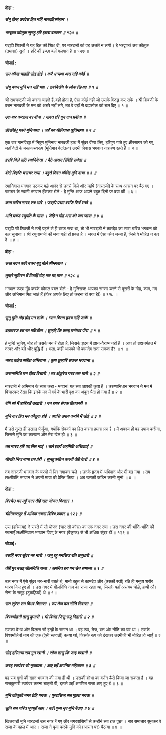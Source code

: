 #### दोहा :

##### संभु दीन्ह उपदेस हित नहिं नारदहि सोहान ।
##### भरद्वाज कौतुक सुनहु हरि इच्छा बलवान ॥ १२७ ॥

यद्यपि शिवजी ने यह हित की शिक्षा दी, पर नारदजी को वह अच्छी न लगी । हे भरद्वाज! अब कौतुक (तमाशा) सुनो । हरि की इच्छा बड़ी बलवान है ॥ १२७ ॥

#### चौपाई :

##### राम कीन्ह चाहहिं सोइ होई । करै अन्यथा अस नहिं कोई ॥
##### संभु बचन मुनि मन नहिं भाए । तब बिरंचि के लोक सिधाए ॥ १ ॥

श्री रामचन्द्रजी जो करना चाहते हैं, वही होता है, ऐसा कोई नहीं जो उसके विरुद्ध कर सके । श्री शिवजी के वचन नारदजी के मन को अच्छे नहीं लगे, तब वे वहाँ से ब्रह्मलोक को चल दिए ॥ १ ॥

##### एक बार करतल बर बीना । गावत हरि गुन गान प्रबीना ॥
##### छीरसिंधु गवने मुनिनाथा । जहँ बस श्रीनिवास श्रुतिमाथा ॥ २ ॥

एक बार गानविद्या में निपुण मुनिनाथ नारदजी हाथ में सुंदर वीणा लिए, हरिगुण गाते हुए क्षीरसागर को गए, जहाँ वेदों के मस्तकस्वरूप (मूर्तिमान वेदांतत्व) लक्ष्मी निवास भगवान नारायण रहते हैं ॥ २ ॥

##### हरषि मिले उठि रमानिकेता । बैठे आसन रिषिहि समेता ॥
##### बोले बिहसि चराचर राया । बहुते दिनन कीन्हि मुनि दाया ॥ ३ ॥

रमानिवास भगवान उठकर बड़े आनंद से उनसे मिले और ऋषि (नारदजी) के साथ आसन पर बैठ गए । चराचर के स्वामी भगवान हँसकर बोले - हे मुनि! आज आपने बहुत दिनों पर दया की ॥ ३ ॥

##### काम चरित नारद सब भाषे । जद्यपि प्रथम बरजि सिवँ राखे ॥
##### अति प्रचंड रघुपति कै माया । जेहि न मोह अस को जग जाया ॥ ४ ॥

यद्यपि श्री शिवजी ने उन्हें पहले से ही बरज रखा था, तो भी नारदजी ने कामदेव का सारा चरित्र भगवान को कह सुनाया । श्री रघुनाथजी की माया बड़ी ही प्रबल है । जगत में ऐसा कौन जन्मा है, जिसे वे मोहित न कर दें ॥ ४ ॥

#### दोहा :

##### रूख बदन करि बचन मृदु बोले श्रीभगवान ।
##### तुम्हरे सुमिरन तें मिटहिं मोह मार मद मान ॥ १२८ ॥

भगवान रूखा मुँह करके कोमल वचन बोले - हे मुनिराज! आपका स्मरण करने से दूसरों के मोह, काम, मद और अभिमान मिट जाते हैं (फिर आपके लिए तो कहना ही क्या है!) ॥ १२८ ॥

#### चौपाई :

##### सुनु मुनि मोह होइ मन ताकें । ग्यान बिराग हृदय नहिं जाकें ॥
##### ब्रह्मचरज ब्रत रत मतिधीरा । तुम्हहि कि करइ मनोभव पीरा ॥ १ ॥

हे मुनि! सुनिए, मोह तो उसके मन में होता है, जिसके हृदय में ज्ञान-वैराग्य नहीं है । आप तो ब्रह्मचर्यव्रत में तत्पर और बड़े धीर बुद्धि हैं । भला, कहीं आपको भी कामदेव सता सकता है? ॥ १ ॥

##### नारद कहेउ सहित अभिमाना । कृपा तुम्हारि सकल भगवाना ॥
##### करुनानिधि मन दीख बिचारी । उर अंकुरेउ गरब तरु भारी ॥ २ ॥

नारदजी ने अभिमान के साथ कहा - भगवन! यह सब आपकी कृपा है । करुणानिधान भगवान ने मन में विचारकर देखा कि इनके मन में गर्व के भारी वृक्ष का अंकुर पैदा हो गया है ॥ २ ॥

##### बेगि सो मैं डारिहउँ उखारी । पन हमार सेवक हितकारी ॥
##### मुनि कर हित मम कौतुक होई । अवसि उपाय करबि मैं सोई ॥ ३ ॥

मैं उसे तुरंत ही उखाड़ फेंकूँगा, क्योंकि सेवकों का हित करना हमारा प्रण है । मैं अवश्य ही वह उपाय करूँगा, जिससे मुनि का कल्याण और मेरा खेल हो ॥ ३ ॥

##### तब नारद हरि पद सिर नाई । चले हृदयँ अहमिति अधिकाई ॥
##### श्रीपति निज माया तब प्रेरी । सुनहु कठिन करनी तेहि केरी ॥ ४ ॥

तब नारदजी भगवान के चरणों में सिर नवाकर चले । उनके हृदय में अभिमान और भी बढ़ गया । तब लक्ष्मीपति भगवान ने अपनी माया को प्रेरित किया । अब उसकी कठिन करनी सुनो ॥ ४ ॥

#### दोहा :

##### बिरचेउ मग महुँ नगर तेहिं सत जोजन बिस्तार ।
##### श्रीनिवासपुर तें अधिक रचना बिबिध प्रकार ॥ १२९ ॥

उस (हरिमाया) ने रास्ते में सौ योजन (चार सौ कोस) का एक नगर रचा । उस नगर की भाँति-भाँति की रचनाएँ लक्ष्मीनिवास भगवान विष्णु के नगर (वैकुण्ठ) से भी अधिक सुंदर थीं ॥ १२९ ॥

#### चौपाई :

##### बसहिं नगर सुंदर नर नारी । जनु बहु मनसिज रति तनुधारी ॥
##### तेहिं पुर बसइ सीलनिधि राजा । अगनित हय गय सेन समाजा ॥ १ ॥

उस नगर में ऐसे सुंदर नर-नारी बसते थे, मानो बहुत से कामदेव और (उसकी स्त्री) रति ही मनुष्य शरीर धारण किए हुए हों । उस नगर में शीलनिधि नाम का राजा रहता था, जिसके यहाँ असंख्य घोड़े, हाथी और सेना के समूह (टुकड़ियाँ) थे ॥ १ ॥

##### सत सुरेस सम बिभव बिलासा । रूप तेज बल नीति निवासा ॥
##### बिस्वमोहनी तासु कुमारी । श्री बिमोह जिसु रूपु निहारी ॥ २ ॥

उसका वैभव और विलास सौ इन्द्रों के समान था । वह रूप, तेज, बल और नीति का घर था । उसके विश्वमोहिनी नाम की एक (ऐसी रूपवती) कन्या थी, जिसके रूप को देखकर लक्ष्मीजी भी मोहित हो जाएँ ॥ २ ॥

##### सोइ हरिमाया सब गुन खानी । सोभा तासु कि जाइ बखानी ॥
##### करइ स्वयंबर सो नृपबाला । आए तहँ अगनित महिपाला ॥ ३ ॥

वह सब गुणों की खान भगवान की माया ही थी । उसकी शोभा का वर्णन कैसे किया जा सकता है । वह राजकुमारी स्वयंवर करना चाहती थी, इससे वहाँ अगणित राजा आए हुए थे ॥ ३ ॥

##### मुनि कौतुकी नगर तेहि गयऊ । पुरबासिन्ह सब पूछत भयऊ ॥
##### सुनि सब चरित भूपगृहँ आए । करि पूजा नृप मुनि बैठाए ॥ ४ ॥

खिलवाड़ी मुनि नारदजी उस नगर में गए और नगरवासियों से उन्होंने सब हाल पूछा । सब समाचार सुनकर वे राजा के महल में आए । राजा ने पूजा करके मुनि को (आसन पर) बैठाया ॥ ४ ॥